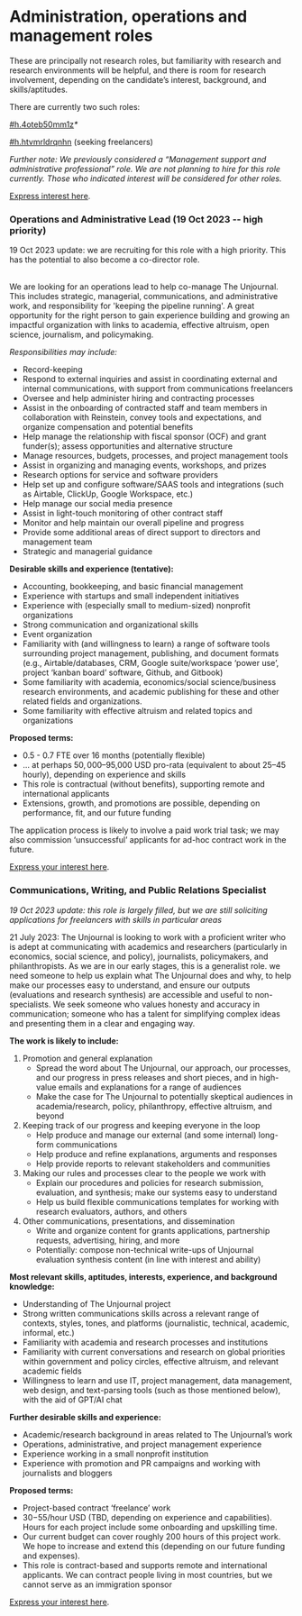 # Administration, operations and management roles

These are principally not research roles, but familiarity with research and research environments will be helpful, and there is room for research involvement, depending on the candidate’s interest, background, and skills/aptitudes.&#x20;

There are currently two such roles:

[#h.4oteb50mm1z](administration-operations-and-management-roles.md#h.4oteb50mm1z "mention")_\*_&#x20;

[#h.htvmrldrqnhn](administration-operations-and-management-roles.md#h.htvmrldrqnhn "mention") (seeking freelancers)





_Further note: We previously considered a “Management support and administrative professional” role. We are not planning to hire for this role currently. Those who indicated interest will be considered for other roles._

[Express interest here](https://www.google.com/url?q=https://airtable.com/shrxGwooWtwZqY8cd\&sa=D\&source=editors\&ust=1692112926473191\&usg=AOvVaw388wUH9VVv1Lv5AyWJ5l\_l).



### Operations and Administrative Lead (19 Oct 2023 -- high priority) <a href="#h.4oteb50mm1z" id="h.4oteb50mm1z"></a>

19 Oct 2023 update: we are recruiting for this role with a high priority. This has the potential to also become a co-director role.

\
We are looking for an operations lead to help co-manage The Unjournal. This includes strategic, managerial, communications, and administrative work, and responsibility for 'keeping the pipeline running'. A great opportunity for the right person to gain experience building and growing an impactful organization with links to academia, effective altruism, open science, journalism, and policymaking.&#x20;



_Responsibilities may include:_

* Record-keeping
* Respond to external inquiries and assist in coordinating external and internal communications, with support from communications freelancers
* Oversee and help administer hiring and contracting processes
* Assist in the onboarding of contracted staff and team members in collaboration with Reinstein, convey tools and expectations, and organize compensation and potential benefits
* Help manage the relationship with fiscal sponsor (OCF) and grant funder(s); assess opportunities and alternative structure
* Manage resources, budgets, processes, and project management tools
* Assist in organizing and managing events, workshops, and prizes
* Research options for service and software providers
* Help set up and configure software/SAAS tools and integrations (such as Airtable, ClickUp, Google Workspace, etc.)
* Help manage our social media presence
* Assist in light-touch monitoring of other contract staff
* Monitor and help maintain our overall pipeline and progress
* Provide some additional areas of direct support to directors and management team
* Strategic and managerial guidance

**Desirable skills and experience (tentative):**

* Accounting, bookkeeping, and basic financial management
* Experience with startups and small independent initiatives
* Experience with (especially small to medium-sized) nonprofit organizations
* Strong communication and organizational skills
* Event organization
* Familiarity with (and willingness to learn) a range of software tools surrounding project management, publishing, and document formats (e.g., Airtable/databases, CRM, Google suite/workspace ‘power use’, project ‘kanban board’ software, Github, and Gitbook)
* Some familiarity with academia, economics/social science/business research environments, and academic publishing for these and other related fields and organizations.
* Some familiarity with effective altruism and related topics and organizations

**Proposed terms:**

* 0.5 - 0.7 FTE over 16 months (potentially flexible)
* … at perhaps $50,000–$95,000 USD pro-rata (equivalent to about $25–$45 hourly), depending on experience and skills
* This role is contractual (without benefits), supporting remote and international applicants
* Extensions, growth, and promotions are possible, depending on performance, fit, and our future funding

The application process is likely to involve a paid work trial task; we may also commission ‘unsuccessful’ applicants for ad-hoc contract work in the future.

[Express your interest here](https://www.google.com/url?q=https://airtable.com/shrxGwooWtwZqY8cd\&sa=D\&source=editors\&ust=1692112926473191\&usg=AOvVaw388wUH9VVv1Lv5AyWJ5l\_l).



### Communications, Writing, and Public Relations Specialist <a href="#h.htvmrldrqnhn" id="h.htvmrldrqnhn"></a>

_19 Oct 2023 update: this role is largely filled, but we are still soliciting applications for freelancers with skills in particular areas_&#x20;



21 July 2023: The Unjournal is looking to work with a proficient writer who is adept at communicating with academics and researchers (particularly in economics, social science, and policy), journalists, policymakers, and philanthropists. As we are in our early stages, this is a generalist role. we need someone to help us explain what The Unjournal does and why, to help make our processes easy to understand, and ensure our outputs (evaluations and research synthesis) are accessible and useful to non-specialists. We seek someone who values honesty and accuracy in communication; someone who has a talent for simplifying complex ideas and presenting them in a clear and engaging way.

**The work is likely to include:**

1. Promotion and general explanation
   * Spread the word about The Unjournal, our approach, our processes, and our progress in press releases and short pieces, and in high-value emails and explanations for a range of audiences
   * Make the case for The Unjournal to potentially skeptical audiences in academia/research, policy, philanthropy, effective altruism, and beyond
2. Keeping track of our progress and keeping everyone in the loop
   * Help produce and manage our external (and some internal) long-form communications
   * Help produce and refine explanations, arguments and responses
   * Help provide reports to relevant stakeholders and communities
3. Making our rules and processes clear to the people we work with
   * Explain our procedures and policies for research submission, evaluation, and synthesis; make our systems easy to understand &#x20;
   * Help us build flexible communications templates for working with research evaluators, authors, and others
4. Other communications, presentations, and dissemination
   * Write and organize content for grants applications, partnership requests, advertising, hiring, and more
   * Potentially: compose non-technical write-ups of Unjournal evaluation synthesis content (in line with interest and ability)

**Most relevant skills, aptitudes, interests, experience, and background knowledge:**&#x20;

* Understanding of The Unjournal project
* Strong written communications skills across a relevant range of contexts, styles, tones, and platforms (journalistic, technical, academic, informal, etc.)
* Familiarity with academia and research processes and institutions
* Familiarity with current conversations and research on global priorities within government and policy circles, effective altruism, and relevant academic fields
* Willingness to learn and use IT, project management, data management, web design, and text-parsing tools (such as those mentioned below), with the aid of GPT/AI chat

**Further desirable skills and experience:**

* Academic/research background in areas related to The Unjournal’s work
* Operations, administrative, and project management experience
* Experience working in a small nonprofit institution
* Experience with promotion and PR campaigns and working with journalists and bloggers

**Proposed terms:**

* Project-based contract ‘freelance’ work
* $30-$55/hour USD (TBD, depending on experience and capabilities). Hours for each project include some onboarding and upskilling time.
* Our current budget can cover roughly 200 hours of this project work. We hope to increase and extend this (depending on our future funding and expenses).
* This role is contract-based and supports remote and international applicants. We can contract people living in most countries, but we cannot serve as an immigration sponsor

[Express your interest here](https://www.google.com/url?q=https://airtable.com/shrxGwooWtwZqY8cd\&sa=D\&source=editors\&ust=1692112926473191\&usg=AOvVaw388wUH9VVv1Lv5AyWJ5l\_l).
